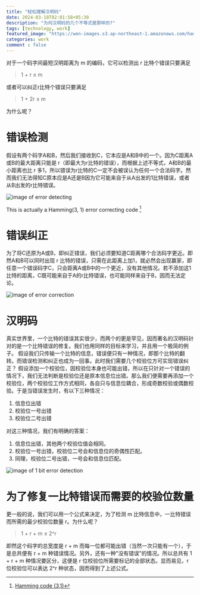 ```yaml
---
title: "轻松理解汉明码"
date: 2024-03-18T02:01:58+05:30
description: "为何汉明码的几个不等式是那样的?"
tags: [technology, work]
featured_image: "https://wen-images.s3.ap-northeast-1.amazonaws.com/hamming-distance-1-bit-error.png"
categories: work 
comment : false
---
```


对于一个码字间最短汉明距离为 m 的编码，它可以检测出 r 比特个错误只要满足

> 1 + r ≤ m

或者可以纠正r比特个错误只要满足

> 1 + 2r ≤ m

为什么呢？

# 错误检测

假设有两个码字A和B，然后我们接收到C，它本应是A和B中的一个。因为C距离A或B的最大距离只能是 r（即最大为r比特的错误），而根据上述不等式，A和B的最小距离也比 r 多1，所以错误为r比特的C一定不会被误认为任何一个合法码字。然而我们无法得知C原本应是A还是B因为它可能来自于从A出发的1比特错误，或者从B出发的r比特错误。

![image of error detecting](https://wen-images.s3.ap-northeast-1.amazonaws.com/hamming-distance-error-detecting.png "error detecting")

This is actually a Hamming(3, 1) error correcting code [^1]

[^1]: [Hamming code (3,1)](https://en.wikipedia.org/wiki/Hamming_code)

# 错误纠正

为了将C还原为A或B，即纠正错误，我们必须要知道C距离哪个合法码字更近。即然A和B可以同时出现 r 比特的错误，只需在此距离上加1，就必然会出现赢家，即任意一个错误码字C，只会距离A或B中的一个更近，没有其他情况。若不添加这1比特的距离，C既可能来自于A的r比特错误，也可能同样来自于B，因而无法定论。

![image of error correction](https://wen-images.s3.ap-northeast-1.amazonaws.com/hamming-distance-error-correction.png "error correction")

# 汉明码

真实世界里，一个比特的错误其实很少，而两个的更是罕见，因而著名的汉明码针对的是一个比特错误的修复。我们也用同样的目标来学习，并且用一个极简的例子。
假设我们只传输一个比特的信息，错误便只有一种情况，即那个比特的翻转。而错误检测和纠正也成为一回事。此时我们需要几个校验位方可实现错误纠正？
假设添加一个校验位，因校验位本身也可能出错，所以在只针对一个错误的情况下，我们无法判断是校验位还是原本信息位出错。那么我们便需要再添加一个校验位，两个校验位工作方式相同，各自只与信息位耦合，形成奇数校验或偶数校验。于是当错误发生时，有以下三种情况：

1. 信息位出错
2. 校验位一号出错
3. 校验位二号出错

对这三种情况，我们有明确的答案：

1. 信息位出错，其他两个校验位值会相同。
2. 校验位一号出错，校验位二号会和信息位的奇偶性匹配。
3. 同理，校验位二号出错，一号会和信息位匹配。

![image of 1 bit error detection](https://wen-images.s3.ap-northeast-1.amazonaws.com/hamming-distance-1-bit-error.png "1 bit error detection")

# 为了修复一比特错误而需要的校验位数量

更一般的说，我们可以用一个公式来决定，为了检测 m 比特信息中，一比特错误而所需的最少校验位数量 r。为什么呢？

> 1 + r + m ≤ 2^r

即然这个码字的总宽度是 r + m 而每一位都可能出错（当然一次只能有一个），于是总共便有 r + m 种错误情况。另外，还有一种"没有错误"的情况。所以总共有 1 + r + m 种情况要区分，这便是 r 位校验位所需要标记的全部状态。显而易见，r 位校验位可以表达 2^r 种状态，因而得到了上述公式。
